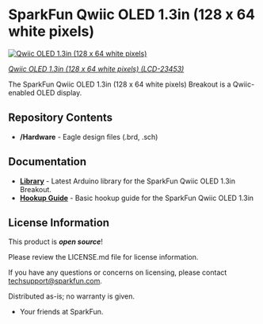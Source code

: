 SparkFun Qwiic OLED 1.3in (128 x 64 white pixels)
========================================

[![Qwiic OLED 1.3in (128 x 64 white pixels)](https://cdn.sparkfun.com/r/600-600/assets/parts/2/3/7/6/0/23453-Qwiic-OLED-Feature-WithDisplay.jpg)](https://www.sparkfun.com/products/23453)

[*Qwiic OLED 1.3in (128 x 64 white pixels) (LCD-23453)*](https://www.sparkfun.com/products/23453)

The SparkFun Qwiic OLED 1.3in (128 x 64 white pixels) Breakout is a Qwiic-enabled OLED display.



Repository Contents
-------------------

* **/Hardware** - Eagle design files (.brd, .sch)

Documentation
--------------
* **[Library](https://github.com/sparkfun/SparkFun_Qwiic_OLED_Arduino_Library)** - Latest Arduino library for the SparkFun Qwiic OLED 1.3in Breakout.
* **[Hookup Guide](https://docs.github.com/sparkfun/Qwiic_OLED_1.3in)** - Basic hookup guide for the SparkFun Qwiic OLED 1.3in

License Information
-------------------

This product is _**open source**_! 

Please review the LICENSE.md file for license information. 

If you have any questions or concerns on licensing, please contact techsupport@sparkfun.com.

Distributed as-is; no warranty is given.

- Your friends at SparkFun.

_<COLLABORATION CREDIT>_
